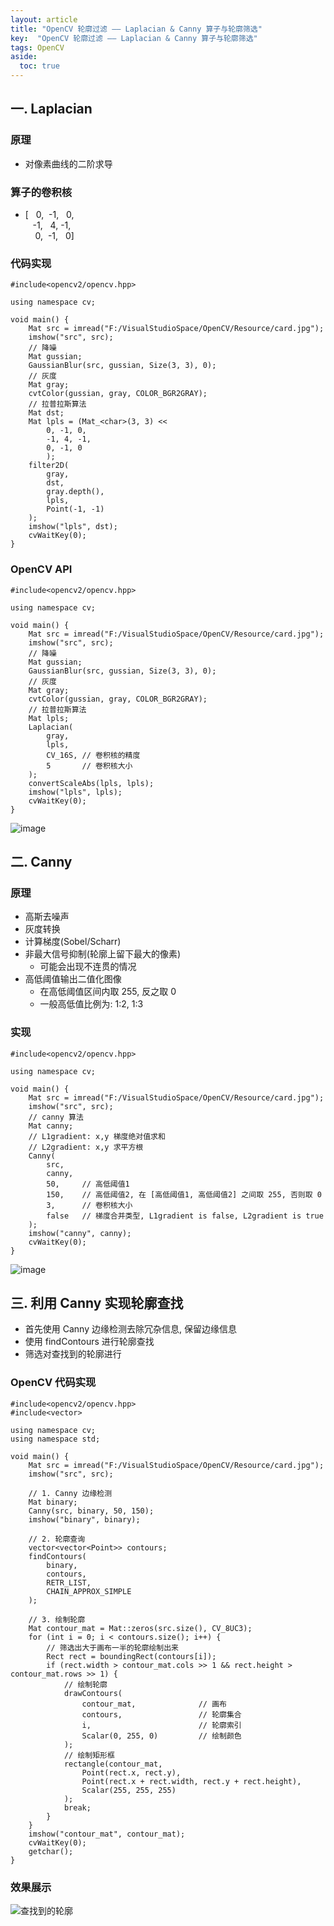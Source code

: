 ```yaml
---
layout: article
title: "OpenCV 轮廓过滤 —— Laplacian & Canny 算子与轮廓筛选"
key:  "OpenCV 轮廓过滤 —— Laplacian & Canny 算子与轮廓筛选"
tags: OpenCV
aside:
  toc: true
---
```


## 一. Laplacian
### 原理
- 对像素曲线的二阶求导

### 算子的卷积核
- [&nbsp;&nbsp;    0,&nbsp;      -1,&nbsp;&nbsp;  0, <br>
&nbsp;&nbsp;      -1,&nbsp;&nbsp; 4,             -1, <br>
&nbsp;&nbsp;&nbsp; 0,&nbsp;      -1,&nbsp;&nbsp;  0]

<!--more-->

### 代码实现
```
#include<opencv2/opencv.hpp>

using namespace cv;

void main() {
	Mat src = imread("F:/VisualStudioSpace/OpenCV/Resource/card.jpg");
	imshow("src", src);
	// 降噪
	Mat gussian;
	GaussianBlur(src, gussian, Size(3, 3), 0);
	// 灰度
	Mat gray;
	cvtColor(gussian, gray, COLOR_BGR2GRAY);
	// 拉普拉斯算法
	Mat dst;
	Mat lpls = (Mat_<char>(3, 3) <<
		0, -1, 0,
		-1, 4, -1,
		0, -1, 0
		);
	filter2D(
		gray,
		dst,
		gray.depth(),
		lpls,
		Point(-1, -1)
	);
	imshow("lpls", dst);
	cvWaitKey(0);
}
```

### OpenCV API
```
#include<opencv2/opencv.hpp>

using namespace cv;

void main() {
	Mat src = imread("F:/VisualStudioSpace/OpenCV/Resource/card.jpg");
	imshow("src", src);
	// 降噪
	Mat gussian;
	GaussianBlur(src, gussian, Size(3, 3), 0);
	// 灰度
	Mat gray;
	cvtColor(gussian, gray, COLOR_BGR2GRAY);
	// 拉普拉斯算法
	Mat lpls;
	Laplacian(
		gray, 
		lpls,   
		CV_16S, // 卷积核的精度
		5       // 卷积核大小
	);
	convertScaleAbs(lpls, lpls);
	imshow("lpls", lpls);
	cvWaitKey(0);
}
```
![image](https://i.loli.net/2019/05/29/5cee215704b3239109.png)

## 二. Canny
### 原理
- 高斯去噪声
- 灰度转换
- 计算梯度(Sobel/Scharr)
- 非最大信号抑制(轮廓上留下最大的像素)
  - 可能会出现不连贯的情况 
- 高低阈值输出二值化图像
  - 在高低阈值区间内取 255, 反之取 0 
  - 一般高低值比例为: 1:2, 1:3

### 实现
```
#include<opencv2/opencv.hpp>

using namespace cv;

void main() {
	Mat src = imread("F:/VisualStudioSpace/OpenCV/Resource/card.jpg");
	imshow("src", src);
	// canny 算法
	Mat canny;
	// L1gradient: x,y 梯度绝对值求和
	// L2gradient: x,y 求平方根
	Canny(
		src,
		canny,
		50,     // 高低阈值1
		150,    // 高低阈值2, 在 [高低阈值1, 高低阈值2] 之间取 255, 否则取 0
		3,      // 卷积核大小
		false   // 梯度合并类型, L1gradient is false, L2gradient is true
	);
	imshow("canny", canny);
	cvWaitKey(0);
}
```
![image](https://i.loli.net/2019/05/29/5cee21424771474985.png)

## 三. 利用 Canny 实现轮廓查找
- 首先使用 Canny 边缘检测去除冗杂信息, 保留边缘信息
- 使用 findContours 进行轮廓查找
- 筛选对查找到的轮廓进行

### OpenCV 代码实现
```
#include<opencv2/opencv.hpp>
#include<vector>

using namespace cv;
using namespace std;

void main() {
	Mat src = imread("F:/VisualStudioSpace/OpenCV/Resource/card.jpg");
	imshow("src", src);

	// 1. Canny 边缘检测
	Mat binary;
	Canny(src, binary, 50, 150);
	imshow("binary", binary);

	// 2. 轮廓查询
	vector<vector<Point>> contours;
	findContours(
		binary,
		contours,
		RETR_LIST,
		CHAIN_APPROX_SIMPLE
	);

	// 3. 绘制轮廓
	Mat contour_mat = Mat::zeros(src.size(), CV_8UC3);
	for (int i = 0; i < contours.size(); i++) {
		// 筛选出大于画布一半的轮廓绘制出来
		Rect rect = boundingRect(contours[i]);
		if (rect.width > contour_mat.cols >> 1 && rect.height > contour_mat.rows >> 1) {
			// 绘制轮廓
			drawContours(
				contour_mat,              // 画布
				contours,                 // 轮廓集合
				i,                        // 轮廓索引
				Scalar(0, 255, 0)         // 绘制颜色
			);
			// 绘制矩形框
			rectangle(contour_mat,
				Point(rect.x, rect.y),
				Point(rect.x + rect.width, rect.y + rect.height), 
				Scalar(255, 255, 255)
			);
			break;
		}
	}
	imshow("contour_mat", contour_mat);
	cvWaitKey(0);
	getchar();
}
```
### 效果展示
![查找到的轮廓](https://i.loli.net/2019/05/29/5cee318d586a416480.png)